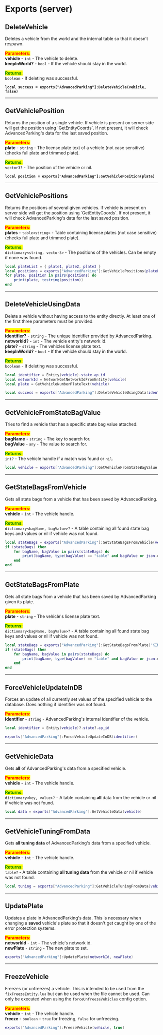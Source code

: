 
# Exports (server)

## DeleteVehicle

Deletes a vehicle from the world and the internal table so that it doesn't respawn.

<mark style="color:red;">**Parameters:**</mark>\
**vehicle** - `int` - The vehicle to delete.\
**keepInWorld?** - `bool` - If the vehicle should stay in the world.

<mark style="color:green;">**Returns:**</mark>\
`boolean` - If deleting was successful.

<pre class="language-lua"><code class="lang-lua"><strong>local success = exports["AdvancedParking"]:DeleteVehicle(vehicle, false)
</strong></code></pre>



***

## GetVehiclePosition

Returns the position of a single vehicle. If vehicle is present on server side will get the position using \`GetEntityCoords\`. If not present, it will check AdvancedParking's data for the last saved position.

<mark style="color:red;">**Parameters:**</mark>\
**plate** - `string` - The license plate text of a vehicle (not case sensitive) (checks full plate and trimmed plate).

<mark style="color:green;">**Returns:**</mark>\
`vector3?` - The position of the vehicle or nil.

<pre class="language-lua"><code class="lang-lua"><strong>local position = exports["AdvancedParking"]:GetVehiclePosition(plate)
</strong></code></pre>



***

## GetVehiclePositions

Returns the positions of several given vehicles. If vehicle is present on server side will get the position using \`GetEntityCoords\`. If not present, it will check AdvancedParking's data for the last saved position.

<mark style="color:red;">**Parameters:**</mark>\
**plates** - `table<string>` - Table containing license plates (not case sensitive) (checks full plate and trimmed plate).

<mark style="color:green;">**Returns:**</mark>\
`dictionary<string, vector3>` - The positions of the vehicles. Can be empty if none was found.

```lua
local plateList = { plate1, plate2, plate3 }
local positions = exports["AdvancedParking"]:GetVehiclePositions(plateList)
for plate, position in pairs(positions) do
    print(plate, tostring(position))
end
```



***

## DeleteVehicleUsingData

Delete a vehicle without having access to the entity directly. At least one of the first three parameters must be provided.

<mark style="color:red;">**Parameters:**</mark>\
**identifier?** - `string` - The unique identifier provided by AdvancedParking.\
**networkId?** - `int` - The vehicle entity's network id.\
**plate?** - `string` - The vehicles license plate text.\
**keepInWorld?** - `bool` - If the vehicle should stay in the world.

<mark style="color:green;">**Returns:**</mark>\
`boolean` - If deleting was successful.

```lua
local identifier = Entity(vehicle).state.ap_id
local networkId = NetworkGetNetworkIdFromEntity(vehicle)
local plate = GetVehicleNumberPlateText(vehicle)

local success = exports["AdvancedParking"]:DeleteVehicleUsingData(identifier, networkId, plate, true)
```



***

## GetVehicleFromStateBagValue

Tries to find a vehicle that has a specific state bag value attached.

<mark style="color:red;">**Parameters:**</mark>\
**bagName** - `string` - The key to search for.\
**bagValue** - `any` - The value to search for.

<mark style="color:green;">**Returns:**</mark>\
`int?` - The vehicle handle if a match was found or `nil`.

```lua
local vehicle = exports["AdvancedParking"]:GetVehicleFromStateBagValue(bagName, bagValue)
```



***

## GetStateBagsFromVehicle

Gets all state bags from a vehicle that has been saved by AdvancedParking.

<mark style="color:red;">**Parameters:**</mark>\
**vehicle** - `int` - The vehicle handle.

<mark style="color:green;">**Returns:**</mark>\
`dictionary<bagName, bagValue>?` - A table containing all found state bag keys and values or nil if vehicle was not found.

```lua
local stateBags = exports["AdvancedParking"]:GetStateBagsFromVehicle(vehicle)
if (stateBags) then
    for bagName, bagValue in pairs(stateBags) do
        print(bagName, type(bagValue) == "table" and bagValue or json.encode(bagValue))
    end
end
```



***

## GetStateBagsFromPlate

Gets all state bags from a vehicle that has been saved by AdvancedParking given its plate.

<mark style="color:red;">**Parameters:**</mark>\
**plate** - `string` - The vehicle's license plate text.

<mark style="color:green;">**Returns:**</mark>\
`dictionary<bagName, bagValue>?` - A table containing all found state bag keys and values or nil if vehicle was not found.

```lua
local stateBags = exports["AdvancedParking"]:GetStateBagsFromPlate("KIMINAZE")
if (stateBags) then
    for bagName, bagValue in pairs(stateBags) do
        print(bagName, type(bagValue) == "table" and bagValue or json.encode(bagValue))
    end
end
```



***

## ForceVehicleUpdateInDB

Forces an update of all currently set values of the specified vehicle to the database. Does nothing if identifier was not found.

<mark style="color:red;">**Parameters:**</mark>\
**identifier** - `string` - AdvancedParking's internal identifier of the vehicle.

```lua
local identifier = Entity(vehicle)?.state?.ap_id

exports["AdvancedParking"]:ForceVehicleUpdateInDB(identifier)
```



***

## GetVehicleData

Gets **all** of AdvancedParking's data from a specified vehicle.

<mark style="color:red;">**Parameters:**</mark>\
**vehicle** - `int` - The vehicle handle.

<mark style="color:green;">**Returns:**</mark>\
`dictionary<key, value>?` - A table containing **all** data from the vehicle or nil if vehicle was not found.

```lua
local data = exports["AdvancedParking"]:GetVehicleData(vehicle)
```



***

## GetVehicleTuningFromData

Gets **all tuning data** of AdvancedParking's data from a specified vehicle.

<mark style="color:red;">**Parameters:**</mark>\
**vehicle** - `int` - The vehicle handle.

<mark style="color:green;">**Returns:**</mark>\
`table?` - A table containing **all tuning data** from the vehicle or nil if vehicle was not found.

```lua
local tuning = exports["AdvancedParking"]:GetVehicleTuningFromData(vehicle)
```



***

## UpdatePlate

Updates a plate in AdvancedParking's data. This is necessary when changing a **saved** vehicle's plate so that it doesn't get caught by one of the error protection systems.

<mark style="color:red;">**Parameters:**</mark>\
**networkId** - `int` - The vehicle's network id.\
**newPlate** - `string` - The new plate to set.

```lua
exports["AdvancedParking"]:UpdatePlate(networkId, newPlate)
```



***

## FreezeVehicle

Freezes (or unfreezes) a vehicle. This is intended to be used from the `fixFreezeEntity.lua` but can be used when the file cannot be used. Can only be executed when using the `forceUnfreezeVehicles` config option.

<mark style="color:red;">**Parameters:**</mark>\
**vehicle** - `int` - The vehicle handle.\
**freeze** - `boolean` - `true` for freezing, `false` for unfreezing.

```lua
exports["AdvancedParking"]:FreezeVehicle(vehicle, true)
```
